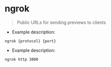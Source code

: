 # ngrok

> Public URLs for sending previews to clients

- Example description:

`ngrok {protocol} {port}`

- Example description:

`ngrok http 3000`
